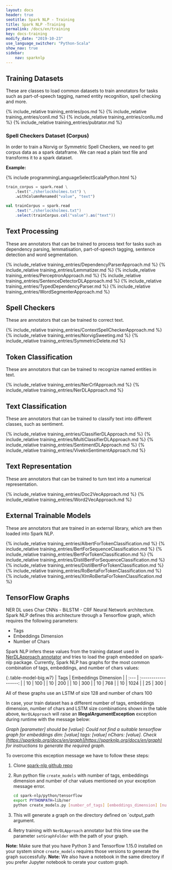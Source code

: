 ```yaml
---
layout: docs
header: true
seotitle: Spark NLP - Training
title: Spark NLP -Training
permalink: /docs/en/training
key: docs-training
modify_date: "2019-10-23"
use_language_switcher: "Python-Scala"
show_nav: true
sidebar:
    nav: sparknlp
---
```


<div class="h3-box" markdown="1">

## Training Datasets
These are classes to load common datasets to train annotators for tasks such as
part-of-speech tagging, named entity recognition, spell checking and more.

{% include_relative training_entries/pos.md %}
{% include_relative training_entries/conll.md %}
{% include_relative training_entries/conllu.md %}
{% include_relative training_entries/pubtator.md %}

</div><div class="h3-box" markdown="1">

### Spell Checkers Dataset (Corpus)

In order to train a Norvig or Symmetric Spell Checkers, we need to get corpus data as a spark dataframe. We can read a plain text file and transforms it to a spark dataset.

**Example:**

<div class="tabs-box tabs-new" markdown="1">

{% include programmingLanguageSelectScalaPython.html %}

```python
train_corpus = spark.read \
    .text("./sherlockholmes.txt") \
    .withColumnRenamed("value", "text")
```

```scala
val trainCorpus = spark.read
    .text("./sherlockholmes.txt")
    .select(trainCorpus.col("value").as("text"))
```

</div></div><div class="h3-box" markdown="1">

## Text Processing
These are annotators that can be trained to process text for tasks such as
dependency parsing, lemmatisation, part-of-speech tagging, sentence detection
and word segmentation.

{% include_relative training_entries/DependencyParserApproach.md %}
{% include_relative training_entries/Lemmatizer.md %}
{% include_relative training_entries/PerceptronApproach.md %}
{% include_relative training_entries/SentenceDetectorDLApproach.md %}
{% include_relative training_entries/TypedDependencyParser.md %}
{% include_relative training_entries/WordSegmenterApproach.md %}

</div><div class="h3-box" markdown="1">

## Spell Checkers
These are annotators that can be trained to correct text.

{% include_relative training_entries/ContextSpellCheckerApproach.md %}
{% include_relative training_entries/NorvigSweeting.md %}
{% include_relative training_entries/SymmetricDelete.md %}

</div><div class="h3-box" markdown="1">

## Token Classification
These are annotators that can be trained to recognize named entities in text.

{% include_relative training_entries/NerCrfApproach.md %}
{% include_relative training_entries/NerDLApproach.md %}

</div><div class="h3-box" markdown="1">

## Text Classification
These are annotators that can be trained to classify text into different
classes, such as sentiment.

{% include_relative training_entries/ClassifierDLApproach.md %}
{% include_relative training_entries/MultiClassifierDLApproach.md %}
{% include_relative training_entries/SentimentDLApproach.md %}
{% include_relative training_entries/ViveknSentimentApproach.md %}

</div><div class="h3-box" markdown="1">

## Text Representation
These are annotators that can be trained to turn text into a numerical
representation.

{% include_relative training_entries/Doc2VecApproach.md %}
{% include_relative training_entries/Word2VecApproach.md %}

</div><div class="h3-box" markdown="1">

## External Trainable Models
These are annotators that are trained in an external library, which are then
loaded into Spark NLP.

{% include_relative training_entries/AlbertForTokenClassification.md %}
{% include_relative training_entries/BertForSequenceClassification.md %}
{% include_relative training_entries/BertForTokenClassification.md %}
{% include_relative training_entries/DistilBertForSequenceClassification.md %}
{% include_relative training_entries/DistilBertForTokenClassification.md %}
{% include_relative training_entries/RoBertaForTokenClassification.md %}
{% include_relative training_entries/XlmRoBertaForTokenClassification.md %}

</div><div class="h3-box" markdown="1">

## TensorFlow Graphs
NER DL uses Char CNNs - BiLSTM - CRF Neural Network architecture. Spark NLP defines this architecture through a Tensorflow graph, which requires the following parameters:

- Tags
- Embeddings Dimension
- Number of Chars

Spark NLP infers these values from the training dataset used in [NerDLApproach annotator](annotators#ner-dl) and tries to load the graph embedded on spark-nlp package.
Currently, Spark NLP has graphs for the most common combination of tags, embeddings, and number of chars values:

{:.table-model-big.w7}
| Tags | Embeddings Dimension |
| :--- | :------------------: |
|  10  |       100            |
|  10  |       200            |
|  10  |       300            |
|  10  |       768            |
|  10  |       1024           |
|  25  |       300            |

All of these graphs use an LSTM of size 128 and number of chars 100

In case, your train dataset has a different number of tags, embeddings dimension, number of chars and LSTM size combinations shown in the table above, `NerDLApproach` will raise an **IllegalArgumentException** exception during runtime with the message below:

*Graph [parameter] should be [value]: Could not find a suitable tensorflow graph for embeddings dim: [value] tags: [value] nChars: [value]. Check [https://sparknlp.org/docs/en/graph](https://sparknlp.org/docs/en/graph) for instructions to generate the required graph.*

To overcome this exception message we have to follow these steps:

1. Clone [spark-nlp github repo](https://github.com/JohnSnowLabs/spark-nlp)

2. Run python file `create_models` with number of tags, embeddings dimension and number of char values mentioned on your exception message error.

    ```bash
    cd spark-nlp/python/tensorflow
    export PYTHONPATH=lib/ner
    python create_models.py [number_of_tags] [embeddings_dimension] [number_of_chars] [output_path]
    ```

3. This will generate a graph on the directory defined on `output_path argument.

4. Retry training with `NerDLApproach` annotator but this time use the parameter `setGraphFolder` with the path of your graph.

**Note:**  Make sure that you have Python 3 and Tensorflow 1.15.0 installed on your system since `create_models` requires those versions to generate the graph successfully.
**Note:**  We also have a notebook in the same directory if you prefer Jupyter notebook to cerate your custom graph.

</div>